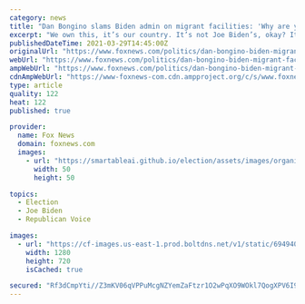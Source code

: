 ```yaml
---
category: news
title: "Dan Bongino slams Biden admin on migrant facilities: 'Why are you treating people like animals?'"
excerpt: "We own this, it’s our country. It’s not Joe Biden’s, okay? It’s ours. Are we not entitled to see this? And think of the nonsense from that press person or whoever she was. She’s a government employee, which is scary. Your tax dollars are paying ..."
publishedDateTime: 2021-03-29T14:45:00Z
originalUrl: "https://www.foxnews.com/politics/dan-bongino-biden-migrant-facilities-animals-border-immigration"
webUrl: "https://www.foxnews.com/politics/dan-bongino-biden-migrant-facilities-animals-border-immigration"
ampWebUrl: "https://www.foxnews.com/politics/dan-bongino-biden-migrant-facilities-animals-border-immigration.amp"
cdnAmpWebUrl: "https://www-foxnews-com.cdn.ampproject.org/c/s/www.foxnews.com/politics/dan-bongino-biden-migrant-facilities-animals-border-immigration.amp"
type: article
quality: 122
heat: 122
published: true

provider:
  name: Fox News
  domain: foxnews.com
  images:
    - url: "https://smartableai.github.io/election/assets/images/organizations/foxnews.com-50x50.jpg"
      width: 50
      height: 50

topics:
  - Election
  - Joe Biden
  - Republican Voice

images:
  - url: "https://cf-images.us-east-1.prod.boltdns.net/v1/static/694940094001/2d7ea957-13c3-4ecf-8e06-25e17ea64b56/f3dbbcb2-2930-4460-8550-a6f727e9c4d8/1280x720/match/image.jpg"
    width: 1280
    height: 720
    isCached: true

secured: "Rf3dCmpYti//Z3mKV06qVPPuMcgNZYemZaFtzr1O2wPqXO9WOkl7QogXPV6I9dhc2RIekRvKpiRIA7eU3EHtfdWbZLr7AmEZa5Y/hnVDjZJ3bmgRAo3Q2CCwl6KiUEu9l39ZCqQ66RApaue53S8FMC93d7bd2CcIQUyxBO1Ac7T0J0G1YkfSYPcVUYPF2OMmCksiwOtK1EEHTGrKoGDFsSVJ2Xlb1yVDVpsVeLlj1UKxyAq0pef4O5EaVdIW9w5SN4JlOEmKyq/1gjM/6+XQ+Qf+1cHt+U6zc39NVMyIU4WuMDb2EcEJRWKVzj4LqZvx0df4IgJjSmVDF6B4MocNrdJ22aPVqcmcxVWvxdtSJ6g=;9s10QO+KyiQB7EEhN4gHYA=="
---
```


